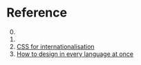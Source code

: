 # Reference

0. []()
0. [](https://i18ncore.com/)
0. [CSS for internationalisation](https://chenhuijing.com/blog/css-for-i18n/)
0. [How to design in every language at once](https://canvatechblog.com/how-to-design-in-every-language-at-once-f2dd66a2780f)

